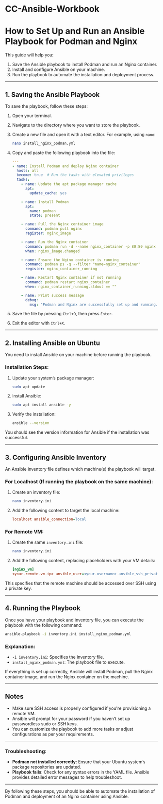 # CC-Ansible-Workbook

# How to Set Up and Run an Ansible Playbook for Podman and Nginx

This guide will help you:

1. Save the Ansible playbook to install Podman and run an Nginx container.
2. Install and configure Ansible on your machine.
3. Run the playbook to automate the installation and deployment process.

---

## 1. Saving the Ansible Playbook

To save the playbook, follow these steps:

1. Open your terminal.
2. Navigate to the directory where you want to store the playbook.
3. Create a new file and open it with a text editor. For example, using `nano`:

    ```bash
    nano install_nginx_podman.yml
    ```

4. Copy and paste the following playbook into the file:

    ```yaml
    ---
    - name: Install Podman and deploy Nginx container
      hosts: all
      become: true  # Run the tasks with elevated privileges
      tasks:
        - name: Update the apt package manager cache
          apt:
            update_cache: yes

        - name: Install Podman
          apt:
            name: podman
            state: present

        - name: Pull the Nginx container image
          command: podman pull nginx
          register: nginx_image

        - name: Run the Nginx container
          command: podman run -d --name nginx_container -p 80:80 nginx
          when: nginx_image.changed

        - name: Ensure the Nginx container is running
          command: podman ps -q --filter "name=nginx_container"
          register: nginx_container_running

        - name: Restart Nginx container if not running
          command: podman restart nginx_container
          when: nginx_container_running.stdout == ""

        - name: Print success message
          debug:
            msg: "Podman and Nginx are successfully set up and running."
    ```

5. Save the file by pressing `Ctrl+O`, then press `Enter`.
6. Exit the editor with `Ctrl+X`.

---

## 2. Installing Ansible on Ubuntu

You need to install Ansible on your machine before running the playbook.

### Installation Steps:

1. Update your system’s package manager:

    ```bash
    sudo apt update
    ```

2. Install Ansible:

    ```bash
    sudo apt install ansible -y
    ```

3. Verify the installation:

    ```bash
    ansible --version
    ```

You should see the version information for Ansible if the installation was successful.

---

## 3. Configuring Ansible Inventory

An Ansible inventory file defines which machine(s) the playbook will target.

### For Localhost (If running the playbook on the same machine):

1. Create an inventory file:

    ```bash
    nano inventory.ini
    ```

2. Add the following content to target the local machine:

    ```ini
    localhost ansible_connection=local
    ```

### For Remote VM:

1. Create the same `inventory.ini` file:

    ```bash
    nano inventory.ini
    ```

2. Add the following content, replacing placeholders with your VM details:

    ```ini
    [nginx_vm]
    <your-remote-vm-ip> ansible_user=<your-username> ansible_ssh_private_key_file=<path-to-your-private-key>
    ```

This specifies that the remote machine should be accessed over SSH using a private key.

---

## 4. Running the Playbook

Once you have your playbook and inventory file, you can execute the playbook with the following command:

```bash
ansible-playbook -i inventory.ini install_nginx_podman.yml
```

### Explanation:

- `-i inventory.ini`: Specifies the inventory file.
- `install_nginx_podman.yml`: The playbook file to execute.

If everything is set up correctly, Ansible will install Podman, pull the Nginx container image, and run the Nginx container on the machine.

---

## Notes

- Make sure SSH access is properly configured if you're provisioning a remote VM.
- Ansible will prompt for your password if you haven't set up passwordless sudo or SSH keys.
- You can customize the playbook to add more tasks or adjust configurations as per your requirements.

---

### Troubleshooting:

- **Podman not installed correctly**: Ensure that your Ubuntu system’s package repositories are updated.
- **Playbook fails**: Check for any syntax errors in the YAML file. Ansible provides detailed error messages to help troubleshoot.
  
---

By following these steps, you should be able to automate the installation of Podman and deployment of an Nginx container using Ansible.
